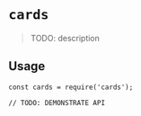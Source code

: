# `cards`

> TODO: description

## Usage

```
const cards = require('cards');

// TODO: DEMONSTRATE API
```
